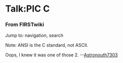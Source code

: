 # Talk:PIC C

### From FIRSTwiki

Jump to: navigation, search

Note: ANSI is the C standard, not ASCII.

Oops, I knew it was one of those 2.
--[Astronouth7303](User:Astronouth7303 "User:Astronouth7303" )

